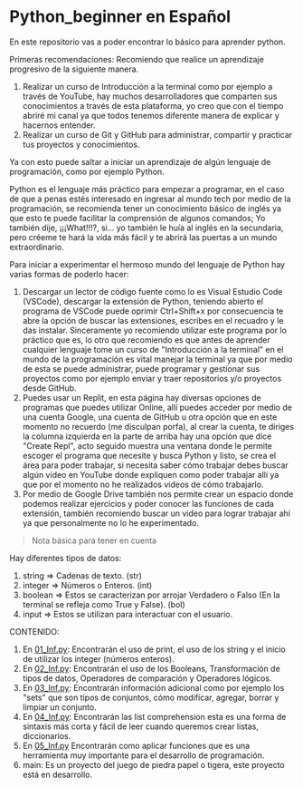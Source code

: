 # Python_beginner en Español
En este repositorio vas a poder encontrar lo básico para aprender python.

Primeras recomendaciones: 
Recomiendo que realice un aprendizaje progresivo de la siguiente manera.
1. Realizar un curso de Introducción a la terminal como por ejemplo a través de YouTube, hay muchos desarrolladores que comparten sus conocimientos a través de esta plataforma, yo creo que con el tiempo abriré mi canal ya que todos tenemos diferente manera de explicar y hacernos entender.
2. Realizar un curso de Git y GitHub para administrar, compartir y practicar tus proyectos y conocimientos.

Ya con esto puede saltar a iniciar un aprendizaje de algún lenguaje de programación, como por ejemplo Python.

Python es el lenguaje más práctico para empezar a programar, en el caso de que a penas estés interesado en ingresar al mundo tech por medio de la programación, se recomienda tener un conocimiento básico de inglés ya que esto te puede facilitar la comprensión de algunos comandos; Yo también dije, ¡¡¡What!!!?, si... yo también le huía al inglés en la secundaria, pero créeme te hará la vida más fácil y te abrirá las puertas a un mundo extraordinario.

Para iniciar a experimentar el hermoso mundo del lenguaje de Python hay varias formas de poderlo hacer:
1. Descargar un lector de código fuente como lo es Visual Estudio Code (VSCode), descargar la extensión de Python, teniendo abierto el programa de VSCode puede oprimir Ctrl+Shift+x por consecuencia te abre la opción de buscar las extensiones, escribes en el recuadro y le das instalar. Sinceramente yo recomiendo utilizar este programa por lo práctico que es, lo otro que recomiendo es que antes de aprender cualquier lenguaje tome un curso de "Introducción a la terminal" en el mundo de la programación es vital manejar la terminal ya que por medio de esta se puede administrar, puede programar y gestionar sus proyectos como por ejemplo enviar y traer repositorios y/o proyectos desde GitHub.
2. Puedes usar un Replit, en esta página hay diversas opciones de programas que puedes utilizar Online, allí puedes acceder por medio de una cuenta Google, una cuenta de GitHub u otra opción que en este momento no recuerdo (me disculpan porfa), al crear la cuenta, te diriges la columna izquierda en la parte de arriba hay una opción que dice "Create Repl", acto seguido muestra una ventana donde le permite escoger el programa que necesite y busca Python y listo, se crea el área para poder trabajar, si necesita saber cómo trabajar debes buscar algún video en YouTube donde expliquen como poder trabajar allí ya que por el momento no he realizados videos de cómo trabajarlo.
3. Por medio de Google Drive también nos permite crear un espacio donde podemos realizar ejercicios y poder conocer las funciones de cada extensión, también recomiendo buscar un video para lograr trabajar ahí ya que personalmente no lo he experimentado.

>Nota básica para tener en cuenta

Hay diferentes tipos de datos:
1. string => Cadenas de texto. (str)
2. integer => Números o Enteros. (int)
3. boolean => Estos se caracterizan por arrojar Verdadero o Falso (En la terminal se refleja como True y False). (bol)
4. input => Estos se utilizan para interactuar con el usuario.

CONTENIDO:
1. En [01_Inf.py](https://github.com/NelGoIngDev/Python_beginner/blob/main/01_Inf.py): Encontrarán el uso de print, el uso de los string y el inicio de utilizar los integer (números enteros).
2. En [02_Inf.py](https://github.com/NelGoIngDev/Python_beginner/blob/main/02_Inf.py): Encontrarán el uso de los Booleans, Transformación de tipos de datos, Operadores de comparación y Operadores lógicos.
3. En [03_Inf.py](https://github.com/NelGoIngDev/Python_beginner/blob/main/03_Inf.py): Encontrarán información adicional como por ejemplo los "sets" que son tipos de conjuntos, cómo modificar, agregar, borrar y limpiar un conjunto.
4. En [04_Inf.py](https://github.com/NelGoIngDev/Python_beginner/blob/main/04_Inf.py): Encontrarán las list comprehension esta es una forma de sintaxis más corta y fácil de leer cuando queremos crear listas, diccionarios.
5. En [05_Inf.py](https://github.com/NelGoIngDev/Python_beginner/blob/main/05_Inf.py) Encontrarán como aplicar funciones que es una herramienta muy importante para el desarrollo de programación.
6. main: Es un proyecto del juego de piedra papel o tigera, este proyecto está en desarrollo.

